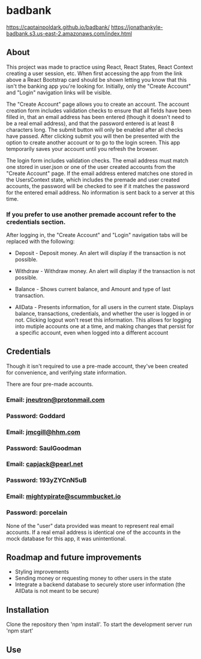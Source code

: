 # badbank

https://captainpoldark.github.io/badbank/
https://jonathankyle-badbank.s3.us-east-2.amazonaws.com/index.html

## About

This project was made to practice using React, React States, React Context creating a user session, 
etc. When first accessing the app from the link above a React Bootstrap card should be shown letting
you know that this isn't the banking app you're looking for. Initially, only the "Create Account" and
"Login" navigation links will be visible.

The "Create Account" page allows you to create an account. The account creation form includes 
validation checks to ensure that all fields have been filled in, that an email address has been 
entered (though it doesn't need to be a real email address), and that the password entered is at least
8 characters long. The submit button will only be enabled after all checks have passed. After clicking 
submit you will then be presented with the option to create another account or to go to the login screen. 
This app temporarily saves your account until you refresh the browser.

The login form includes validation checks. The email address must match one stored in user.json or one of
the user created accounts from the "Create Account" page. If the email address entered matches one
stored in the UsersContext state, which includes the premade and user created accounts, the password
will be checked to see if it matches the password for the entered email address. No information is
sent back to a server at this time.

### If you prefer to use another premade account refer to the credentials section.

After logging in, the "Create Account" and "Login" navigation tabs will be replaced with the
following:

- Deposit - Deposit money. An alert will display if the transaction is not possible.

- Withdraw - Withdraw money. An alert will display if the transaction is not possible.

- Balance - Shows current balance, and Amount and type of last transaction.

- AllData - Presents information, for all users in the current state. Displays balance, transactions,
credentials, and whether the user is logged in or not. Clicking logout won't reset this information.
This allows for logging into mutiple accounts one at a time, and making changes that persist for a
specific account, even when logged into a different account

## Credentials

Though it isn't required to use a pre-made account, they've been created for convenience, and verifying
state information.

There are four pre-made accounts.

### Email: jneutron@protonmail.com
### Password: Goddard

### Email: jmcgill@hhm.com
### Password: SaulGoodman

### Email: capjack@pearl.net
### Password: 193yZYCnN5uB

### Email: mightypirate@scummbucket.io
### Password: porcelain

None of the "user" data provided was meant to represent real email accounts. If a real email address is
identical one of the accounts in the mock database for this app, it was unintentional.

## Roadmap and future improvements

- Styling improvements
- Sending money or requesting money to other users in the state
- Integrate a backend database to securely store user information (the AllData is not meant to be secure)

## Installation

Clone the repository then 'npm install'. To start the development server run 'npm start'

## Use
